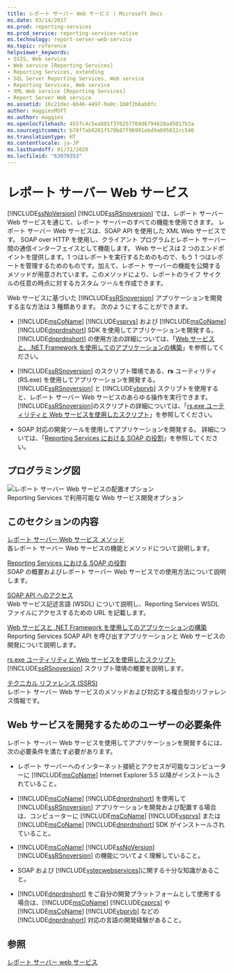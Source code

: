 ```yaml
---
title: レポート サーバー Web サービス | Microsoft Docs
ms.date: 03/14/2017
ms.prod: reporting-services
ms.prod_service: reporting-services-native
ms.technology: report-server-web-service
ms.topic: reference
helpviewer_keywords:
- SSIS, Web service
- Web service [Reporting Services]
- Reporting Services, extending
- SQL Server Reporting Services, Web service
- Reporting Services, Web service
- XML Web service [Reporting Services]
- Report Server Web service
ms.assetid: 16c21dec-6b46-4497-9a0c-1b0f2b6ab8fc
author: maggiesMSFT
ms.author: maggies
ms.openlocfilehash: 455fc4c5ea881f370257769d6794628a45017b3a
ms.sourcegitcommit: b78f7ab9281f570b87f96991ebd9a095812cc546
ms.translationtype: HT
ms.contentlocale: ja-JP
ms.lasthandoff: 01/31/2020
ms.locfileid: "63070353"
---
```

# <a name="report-server-web-service"></a>レポート サーバー Web サービス
  [!INCLUDE[ssNoVersion](../../includes/ssnoversion-md.md)] [!INCLUDE[ssRSnoversion](../../includes/ssrsnoversion-md.md)] では、レポート サーバー Web サービスを通じて、レポート サーバーのすべての機能を使用できます。 レポート サーバー Web サービスは、SOAP API を使用した XML Web サービスです。 SOAP over HTTP を使用し、クライアント プログラムとレポート サーバー間の通信インターフェイスとして機能します。 Web サービスは 2 つのエンドポイントを提供します。1 つはレポートを実行するためのもので、もう 1 つはレポートを管理するためのものです。加えて、レポート サーバーの機能を公開するメソッドが用意されています。このメソッドにより、レポートのライフ サイクルの任意の時点に対するカスタム ツールを作成できます。  
  
 Web サービスに基づいた [!INCLUDE[ssRSnoversion](../../includes/ssrsnoversion-md.md)] アプリケーションを開発する主な方法は 3 種類あります。 次のようにすることができます。  
  
-   [!INCLUDE[msCoName](../../includes/msconame-md.md)] [!INCLUDE[vsprvs](../../includes/vsprvs-md.md)] および [!INCLUDE[msCoName](../../includes/msconame-md.md)] [!INCLUDE[dnprdnshort](../../includes/dnprdnshort-md.md)] SDK を使用してアプリケーションを開発する。 [!INCLUDE[dnprdnshort](../../includes/dnprdnshort-md.md)] の使用方法の詳細については、「[Web サービスと、.NET Framework を使用してのアプリケーションの構築](../../reporting-services/report-server-web-service/net-framework/building-applications-using-the-web-service-and-the-net-framework.md)」を参照してください。  
  
-   [!INCLUDE[ssRSnoversion](../../includes/ssrsnoversion-md.md)] のスクリプト環境である、**rs** ユーティリティ (RS.exe) を使用してアプリケーションを開発する。 [!INCLUDE[ssRSnoversion](../../includes/ssrsnoversion-md.md)] と [!INCLUDE[vbprvb](../../includes/vbprvb-md.md)] スクリプトを使用すると、レポート サーバー Web サービスのあらゆる操作を実行できます。 [!INCLUDE[ssRSnoversion](../../includes/ssrsnoversion-md.md)]のスクリプトの詳細については、「[rs.exe ユーティリティと Web サービスを使用したスクリプト](../../reporting-services/tools/script-with-the-rs-exe-utility-and-the-web-service.md)」を参照してください。  
  
-   SOAP 対応の開発ツールを使用してアプリケーションを開発する。 詳細については、「[Reporting Services における SOAP の役割](../../reporting-services/report-server-web-service/the-role-of-soap-in-reporting-services.md)」を参照してください。  
  
## <a name="programming-diagram"></a>プログラミング図  
 ![レポート サーバー Web サービスの配置オプション](../../reporting-services/report-server-web-service/media/reportserviceswebserviceprog-01.gif "レポート サーバー Web サービスの配置オプション")  
Reporting Services で利用可能な Web サービス開発オプション  
  
## <a name="in-this-section"></a>このセクションの内容  
 [レポート サーバー Web サービス メソッド](../../reporting-services/report-server-web-service/methods/report-server-web-service-methods.md)  
 各レポート サーバー Web サービスの機能とメソッドについて説明します。  
  
 [Reporting Services における SOAP の役割](../../reporting-services/report-server-web-service/the-role-of-soap-in-reporting-services.md)  
 SOAP の概要およびレポート サーバー Web サービスでの使用方法について説明します。  
  
 [SOAP API へのアクセス](../../reporting-services/report-server-web-service/accessing-the-soap-api.md)  
 Web サービス記述言語 (WSDL) について説明し、Reporting Services WSDL ファイルにアクセスするための URL を記載します。  
  
 [Web サービスと .NET Framework を使用してのアプリケーションの構築](../../reporting-services/report-server-web-service/net-framework/building-applications-using-the-web-service-and-the-net-framework.md)  
 Reporting Services SOAP API を呼び出すアプリケーションと Web サービスの開発について説明します。  
  
 [rs.exe ユーティリティと Web サービスを使用したスクリプト](../../reporting-services/tools/script-with-the-rs-exe-utility-and-the-web-service.md)  
 [!INCLUDE[ssRSnoversion](../../includes/ssrsnoversion-md.md)] スクリプト環境の概要を説明します。  
  
 [テクニカル リファレンス (SSRS)](../../reporting-services/technical-reference-ssrs.md)  
 レポート サーバー Web サービスのメソッドおよび対応する複合型のリファレンス情報です。  
  
## <a name="user-requirements-for-web-service-development"></a>Web サービスを開発するためのユーザーの必要条件  
 レポート サーバー Web サービスを使用してアプリケーションを開発するには、次の必要条件を満たす必要があります。  
  
-   レポート サーバーへのインターネット接続とアクセスが可能なコンピューターに [!INCLUDE[msCoName](../../includes/msconame-md.md)] Internet Explorer 5.5 以降がインストールされていること。  
  
-   [!INCLUDE[msCoName](../../includes/msconame-md.md)] [!INCLUDE[dnprdnshort](../../includes/dnprdnshort-md.md)] を使用して [!INCLUDE[ssRSnoversion](../../includes/ssrsnoversion-md.md)] アプリケーションを開発および配置する場合は、コンピューターに [!INCLUDE[msCoName](../../includes/msconame-md.md)] [!INCLUDE[vsprvs](../../includes/vsprvs-md.md)] または [!INCLUDE[msCoName](../../includes/msconame-md.md)] [!INCLUDE[dnprdnshort](../../includes/dnprdnshort-md.md)] SDK がインストールされていること。  
  
-   [!INCLUDE[msCoName](../../includes/msconame-md.md)] [!INCLUDE[ssNoVersion](../../includes/ssnoversion-md.md)] [!INCLUDE[ssRSnoversion](../../includes/ssrsnoversion-md.md)] の機能についてよく理解していること。  
  
-   SOAP および [!INCLUDE[vstecwebservices](../../includes/vstecwebservices-md.md)]に関する十分な知識があること。  
  
-   [!INCLUDE[dnprdnshort](../../includes/dnprdnshort-md.md)] をご自分の開発プラットフォームとして使用する場合は、[!INCLUDE[msCoName](../../includes/msconame-md.md)] [!INCLUDE[csprcs](../../includes/csprcs-md.md)] や [!INCLUDE[msCoName](../../includes/msconame-md.md)] [!INCLUDE[vbprvb](../../includes/vbprvb-md.md)] などの [!INCLUDE[dnprdnshort](../../includes/dnprdnshort-md.md)] 対応の言語の開発経験があること。  
  
## <a name="see-also"></a>参照  
 [レポート サーバー web サービス](../../reporting-services/report-server-web-service/report-server-web-service.md)  
  
  
